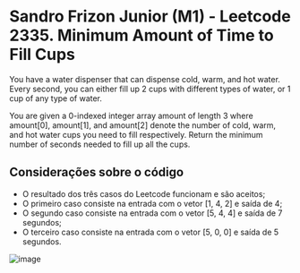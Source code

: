 # Sandro Frizon Junior (M1) - Leetcode 2335. Minimum Amount of Time to Fill Cups

You have a water dispenser that can dispense cold, warm, and hot water. Every second, you can either fill up 2 cups with different types of water, or 1 cup of any type of water.

You are given a 0-indexed integer array amount of length 3 where amount[0], amount[1], and amount[2] denote the number of cold, warm, and hot water cups you need to fill respectively. Return the minimum number of seconds needed to fill up all the cups.

## Considerações sobre o código
- O resultado dos três casos do Leetcode funcionam e são aceitos;
- O primeiro caso consiste na entrada com o vetor [1, 4, 2] e saída de 4;
- O segundo caso consiste na entrada com o vetor [5, 4, 4] e saída de 7 segundos;
- O terceiro caso consiste na entrada com o vetor [5, 0, 0] e saída de 5 segundos.

![image](https://github.com/SandJunior/leetcode/assets/114614503/e93b4dd3-28b4-4250-b1f7-3918eddc0f7f)
